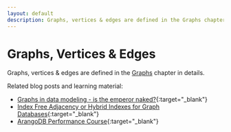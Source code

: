 ```yaml
---
layout: default
description: Graphs, vertices & edges are defined in the Graphs chapter in details
---
```

Graphs, Vertices & Edges
========================

Graphs, vertices & edges are defined in the [Graphs](graphs.html) chapter in details.

Related blog posts and learning material:

- [Graphs in data modeling - is the emperor naked?](https://medium.com/@neunhoef/graphs-in-data-modeling-is-the-emperor-naked-2e65e2744413#.x0a5z66ji){:target="_blank"}
- [Index Free Adjacency or Hybrid Indexes for Graph Databases](https://www.arangodb.com/2016/04/index-free-adjacency-hybrid-indexes-graph-databases/){:target="_blank"}
- [ArangoDB Performance Course](https://www.arangodb.com/arangodb-performance-course/){:target="_blank"}
